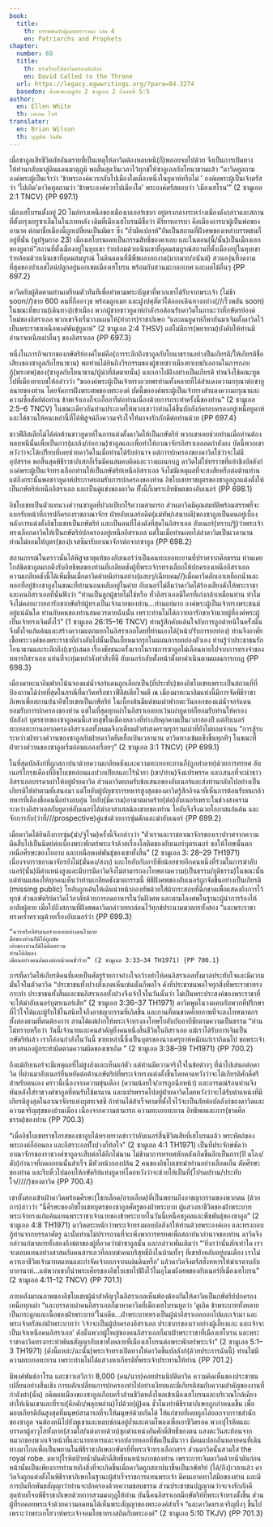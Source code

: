 ```yaml
---
book:
  title:
    th: บรรพชนกับผู้เผยพระวจนะ เล่ม 4
    en: Patriarchs and Prophets
chapter:
  number: 69
  title:
    th: ทรงเรียกให้ดาวิดครองบัลลังก์
    en: David Called to the Throne
  url: https://legacy.egwwritings.org/?para=84.3274
  basedon: ศึกษาควบคู่กับ 2 ซามูเอล 2 ถึงบทที่ 5:5
author:
  en: Ellen White
  th: เอเลน ไวท์
translator:
  en: Brian Wilson
  th: บุญต้น วิลสัน
---
```


เมื่อซาอูลเสียชีวิตภัยอันตรายที่เป็นเหตุให้ดาวิดต้องหลบหนี(ก็)พลอยจบไปด้วย จึงเป็นการเปิดทางให้ท่านกลับมาสู่ดินแดนมาตุภูมิ พอสิ้นสุดวันเวลาไว้ทุกข์ให้ซาอูเอลกับโยนาธานแล้ว  “ดาวิดทูลถามองค์พระผู้เป็นเจ้าว่า ‘ข้าพระองค์ควรกลับไปเมืองใดเมืองหนึ่งในยูดาห์หรือไม่ ’ องค์ผพระผู้เป็นเจ้าตรัสว่า ‘ไปเถิด’ดาวิดทูลถามว่า ‘ข้าพระองค์ควรไปเมืองใด’ พระองค์ตรัสตอบว่า ‘เมืองเฮโรน’” (2 ซามูเอล 2:1 TNCV) {PP 697.1}

เมืองเฮโบรนตั้งอยู่ 20 ไมล์ทางเหนือของเมืองเบเออร์เชบา อยู่ตรงกลางระหว่างเมืองดังกล่าวและสถานที่ตั้งกรุงเยรูซาเล็มในในภายหลัง เดิมที่เมืองเฮโบรนมีชื่อว่า คีรียาทอารบา คือเมืองอารบาผู้เป็นพ่อของอานาค ต่อมาชื่อเมืองนี้ถูกเปลี่ยนเป็นมัมเร ซึ่ง “ถ้ำมัคเปลาห์”อันเป็นสถานที่ฝังศพของเหล่าบรรพชนก็อยู่ที่นั่น (ดูปฐมกาล 23) เมืองเฮโบรนเคยเป็นกรรมสิทธิ์ของคาเลบ และในตอน(นี้/นั้น)เป็นเมืองเอกของยูดาห์”สถานที่ตั้งเมืองอยู่ในหุบเขา ร่ายล้อมด้วยเนินเขาที่อุดมสมบูรณ์สถานที่ตั้งเมืองอยู่ในหุบเขา ร่ายล้อมด้วยเนินเขาที่อุดมสมบูรณ์ ในดินแดนที่มีพืชผลงอกงาม(มากมาย/อนันต์) สวนองุ่นที่งดงามที่สุดของปาเลสไตน์ปลูกอยู่นอกเขตเมืองเฮโบรน พร้อมกับสวนมะกอกเทศ และผลไม้อื่นๆ {PP 697.2}

ดาวิดกับผู้ติดตามท่านเตรียมตัวทันทีเพื่อทำตามพระบัญชาที่พวกเขาได้รับจากพระเจ้า (ไม่ช้า soon//)ชาย 600 คนที่ถืออาวุธ พร้อมลูกเมย และฝูงปศุสัตว์ได้ออกเดินทางอย่าง(//เร็วพลัน soon) ในขณะที่ขบวน(เดินทาง)เข้าเมือง พวกผู้ชายชาวยูดาห์กำลังรอต้อนรับดาวิดในถานะว่าที่กษัตรย์องค์ใหม่ของอิสราเอล พวกเขาจึงเริ่มวางแผนให้(ทำการ)ราชาภิเษก “และคนยูดาห์ก็พากันมาเจิมตั้งดาวิดไว้เป็นพระราชาเหนือพงศ์พันธุ์ยูดาห์” (2 ซามูเอล 2:4 THSV) แต่ไม่มีการ(พยายาม)บังคับให้ท่านมีอำนาจเหนือเผ่าอื่นๆ ของอิสราเอล {PP 697.3}

หนึ่งในภารกิจแรกของกษัตริย์องค์ใหม่คือ(การระลึกถึงซาอูลกับโยนาธรานอย่างป็นเกียรติ/ให้เกียรติชื่อเสียงของซาอูลกับโยนาธาน) พอท่านได้ยินถึงวีรกรรมของผู้ชายชาวเมืองยาเบชกิเลอาดในการกอบกู้(พระศพ)ของ(ซาอูลกับโยนาธาน/ผู้นำที่ล้มตายนั้น) และเอาไปฝังอย่างเป็นเกียรติ ท่านจึงใช้คณะทูตไปที่เมืองยาเบชให้กล่าวว่า “ขอองค์พระผู้เป็นเจ้าทรงอวยพรท่านทั้งหลายที่ได้สำแดงความกรุณาต่อซาอูลนายของท่าน โดยจัดการฝังพระศพของพระองค์ บัดนี้ขอองค์พระผู้เป็นเจ้าทรงสำแดงความกรุณาและความซื่อสัตย์ต่อท่าน ข้าพเจ้าเองก็จะเอื้ออารีต่อท่านเนื่องด้วยการกระทำครั้งนี้ของท่าน” (2 ซามูเอล 2:5–6 TNCV) ในขณะเดียวกันท่านประกาศให้พวกเขาว่าท่านได้ขึ้นบัลลังก์ครอบครองอยู่เหนือยูดาห์ และได้ชวนให้คนเหล่านี้ที่ได้พิสูจน์ถึงความจริงใจให้มาจงรักภักดีต่อท่านด้วย {PP 697.4}

ชาวฟีลิสเตียไม่ได้ต่อต้านชาวยูดาห์ในการแต่งตั้งดาวิดให้เป็นกษัตริย์ พวกเขาเคยช่วยท่านเมื่อท่านต้องหลบหนีนั้นเพื่อเป็นการ(แกล้ง/ก่อกวน)ซาอูลและเพื่อทำให้อาณาจักรอิสราเอลลดกำลังลง บัดนี้พวกเขาหวังว่าจะได้เปรียบที่เคยช่วยดาวิดในเมื่อท่านได้รับอำนาจ แต่การปกครองของดาวิดใช่ว่าจะไม่มีอุปสรรค พอสิ้นสุดพิธีราชาภิเสกก็เริ่มมีคนสมคบคิดและวางแผนกบฏ ดาวิดไม่ใช่ทรราชที่แย่งชิงบัลลังก์ องค์พระผู้เป็นเจ้าทรงเลือกท่านให้เป็นกษัตริย์เหนืออิสราเอล จึงไม่มีเหตุผลที่จะสงสัยหรือต่อต้านท่าน แต่ถึงกระนั้นพอชาวยูดาห์ประกาศยอมรับการปกครองของท่าน อิชโบเชทราชบุตรของซาอูลถูกแต่งตั้งให้เป็นกษัตริย์เหนืออิสราเอล และเป็นคู่แข่งของดาวิด ทีั้งนี้ก็เพราะอิทธิพลของอับเนอร์ {PP 698.1}

อิชโบเชทเป็นตัวแทนวงศ์วานซาอูลที่ปวกเปียกไร้ความสามารถ ส่วนดาวิดมีคุณสมบัติพร้อมสรรพที่จะแบกรับหน้าที่การปกีครองราชอาณาจักร ฝ่ายอับเนอร์อดีต(แม่ทัพ/เสนาบดี)ของซาอูลเป็นคนอยู่เบื้องหลังการแต่งตั้งอิชโบเชทเป็นกษัตริย์ และเป็นคนที่โด่งดังที่สุดในอิสราเอล อับเนอร์(ทราบ/รู้)ว่าพระเจ้าทรงเลือกดาวิดให้เป็นกษัตริย์ปกครองอยู่เหนืออิสราเอล แต่ในเมื่อท่านเคยไล่ล่าดาวิดเป็นเวลานาน ท่านไม่ยอมให้บุตร(ของ)เจสซีมารับอาณาจักรต่อจากซาอูล {PP 698.2}

สถานการณ์ในคราวนั้นได้พิสูจธาตุแท้ของอับเนอร์ว่าเป็นคนทะเยอทะยานที่ปราศจากศีลธรรม ท่านเคยใกล้ชิดซาอูลมากตึงรับอิทธิพลของท่านที่เกลียดชังผู้ที่พระเจ้ารทรงเลือกให้ปกครองเหนืออิสราเอล ความเกลียดชังนี้ได้เพิ่มขึ้นเมื่อดาวิดตำหนิท่านอย่าง(แสบๆ/เฉียบคม//)เมื่อดาวิดลักเอาเหยือกน้ำและหอกที่อยู่ข้างซาอูลในขณะที่ท่านนอนหลับอยู่ในค่าย อับเนอร์ไม่ลืมว่าดาวิดได้ร้องเสียงดังให้พระราชาและคนอิสราเอลที่นั่นฟังว่า “ท่านเป็นลูกผู้ชายไม่ใช่หรือ ทั่วอิสราเอลมีใครที่เก่งกล้าเหมือนท่าน ทำไมจึงไม่คอยถวายอารักขากษัตริย์ผู้ทรงเป็นเจ้านายของท่าน...ท่านแย่มาก องค์พระผู้เป็นเจ้าทรงพระชนม์อยู่แน่ฉันใด ท่านกับคนของท่านสมควรตายฉันนั้น เพราะท่านไม่ได้ถวายอารักขาเจ้านายผู้ที่องค์พระผู้เป็นเจ้าทรงเจิมตั้งไว้” (1 ซามูเอล 26:15–16 TNCV) ท่านรู้สึกคับแค้นใจกับการถูกตำหนิในครั้งนั้น จึงตั้งใจแก้แค้นและสร้างความแตกแยกในอิสราเอลโดยที่ท่านเองได้(หน้า/รับการยกย่อง) ท่านจึงอาศัยเชื้อพระวงศ์ของพระราชาที่ล่วงลับไปนั้นเป็นเบี้ยหมากรุกในแผนการยกย่องตัวเอง ท่านรู้ว่าประชาชนรักโยนาธานและระลึกถึง(เขา)เสมอ เรื่องชัยชนะครั้งแรกในราชการซาอูลไม่เลือนหายไปจากการทรงจำของทหารอิสราเอล แท่นที่จะทุ่มเทกำลังทำสิ่งที่ดี อับเนอร์กลับตั้งหน้าตั้งตาดำเนินตามแผนการกบฏ {PP 698.3}

เมืองมาหะนาอิมฟากโน้นจองแม่น้ำจอร์แดนถูกเลือกเป็น(ที่ประทับ)ของอิชโบเชทเพราะเป็นสถานที่ที่ป้องกานได้ง่ายที่สุดในกรณีที่ดาวิดหรือชาวฟีลิสเตียโจมตี ณ เมืองมาหะนาอิมแห่งนี้มีการจัดพีธีราชาภิเษกเพื่อสถานปนาอิชโบเชทเป็นกษัตริย์ ในเบื้องต้นมีแต่ชนเผ่าฟากตะวันออกของแม่น้ำจอร์แดนยอมรับการปกครองของท่าน แต่ในที่สุดทุกเผ่าในอิสราเอลยกเว้นเผ่ายูดาห์ก็ยอมรับท่านให้ครองบัลลังก์ บุตรชายของซาอูลคนนี้เสวยสุขในเมืองหลวงที่ห่างภัยคุกคามเป็นเวลาสองปี แต่อับเนอร์ทะเยอทะยานอยากครองอิสราเอลทั้งหมดจึงกเตียมตัวทำสงครามรุกรานเผ่าที่ยังไม่ยอมจำนน “การสู้รบระหว่างฝ่ายวงศ์วานของซาอูลกับฝ่ายดาวิดยืดเยื้อเป้นเวลานาน ดาวิดทางเข้มแข็งขึ้นทุกทีๆ ในขณะที่ฝ่ายวงศ์วานของซาอูลเริ่มอ่อนแอลงเรื่อยๆ” (2 ซามูเอล 3:1 TNCV) {PP 699.1}

ในที่สุดบัลลังก์ที่ถูกสถาปนาด้วยความเกลียดชังและความทะเยอทะยานก็(ถูกทำลาย)ด้วยการทรยศ อับเนอร์โกรธเคืองที่อิชโบเชทอ่อนแอปวกเปียกและไร้น้ำยา (เขา/ท่าน)จึงแปรพรรค และเสนอที่จะนำชาวอิสราเอลบรรดาเผ่าให้อยู่ฝ่ายดาวิด ส่วนดาวิดยอมรับข้อเสนอของอับเนอร์และส่งท่านกลับไปอย่างเป็นเกียรติให้ทำตามที่เสนอมา แต่โยอับผู้บัญชาการทหารสูงสุดของดาวิดรู้สึกอิจฉาที่เห็นการต้อนรับทแกล้วทหารที่เลืองชื่อคนนี้อย่างอบอุ่น โยอับ(มีความ)อาฆาตมาดร้าย(ต่อ)อับเนอร์เพราะในช่วงสงครามระหว่างอิสราเอลกับยูดาห์อับเนอร์ได้ฆ่าอาสาเฮลน้องชายของท่าน โยอับจึงจึงฉวยโอกาสแก้แค้น และจักการกับ(ว่าที่///prospective)คู่แข่งด้วยการซุ่มดักและฆ่าอับเนอร์ {PP 699.2}

เมื่อดาวิดได้ยินถึงการซุ่ม(ฆ่า/จู่โจม)ครั้งนี้จึงกล่าวว่า “ตัวเราและราชอาณาจักรของเราปราศจากความผิดสืบไปเป็นนิตย์ต่อเบื้องพระพักตร์พระเจ้าด้วยเรื่องโลหิตของอับเนอร์บุตรเนอร์ ขอให้โทษนั้นตกเหนือศีรษะของโยอาบ และเหนือพงศ์พันธุ์ของเขาทั้งสิ้น” (2 ซามูเอล 3: 28–29 TH1971) เนื่องจากราชอาณาจักรยังไม่(มั่นคง/สงบ) และโยอับกับอาบีชัยน้อยชายอีกคนหนึ่งที่ร่วมในการฆ่าอับเนอร์(นั้น)มีตำแหน่งสูงและมีบารมีดาวิดจึงไม่สามารถลงโทษตามความ(เป็นธรรม/ยุติธรรม)ในขณะนั้น แต่ท่านแสดงให้ทุกคนเห็นว่าท่านเกลียดชังฆาตกรรมนี้ พิธีฝังศพของอับเนอร์ถูกจัดขึ้นอย่างเป็นเกียรติ (missing public) โยอับถูกเค้นให้เดินนำหน้ากองทัพด้วยใส่ผ้ากระสอบที่ฉีกขาดเพื่อแสดงถึงการไว้ทุกข์ ส่วนกษัตริย์ดาวิดไว้อาลัยด้วยการอดอาหารในวันฝังศพ และตามโลงศพในฐานะผู้นำการร้องไห้อาลัยผู้ตาย เมื่อไปถึงสถานที่ฝังศพดาวิดกล่าวยทกล่อนไว้ทุกข์ประนามฆาตกรทั้งสอง “และพระราชาทรงคร่ำครวญด้วยเรื่องอับเนอร์ว่า {PP 699.3}

    “ควรหรือที่อับเนอร์จะตายอย่างคนโง่ตาย
    มือของท่านก็มิได้ถูกมัด
    เท้าของท่านก็มิได้ติดตรวน
    ท่านได้ล้มลง 
    เมือนอย่างคนล้มลงต่อหน้าคนชั่วร้าย” (2 ซามูเอล 3:33–34 TH1971) {PP 700.1}

การที่ดาวิดให้เกียรติคนที่เคยเป็นศัตรูร้ายกาจอ่างใจกว้างทำให้คนอิสราเอลทั้งมวลประทับใจและมีความมั่นใจในตัวดาวิด “ประชาชนทั้งปวงสังเกตเห็นเช่นนั้นก็พอใจ ดังที่ประชาชนพอใจทุกสิ่งที่พระราชาทรงกระทำ ประชาชนทั้งสิ้นและชนอิสราเอลทั้งปวงจึงเจ้าใจในวันนั้นว่า ไม่เป็นพระประสงค์ของพระราชาที่จะให้ฆ่าอับเนอร์บุตรเนอร์เสีย” (2 ซามูเอล 3:36–37 TH1971) ดาวิดพูดในวงแคบกับพวกที่ปรึกษาที่ไว้ใจได้และผู้รับใช้ในสนิทใจถึงอาชญากรรมที่เกิดขึ้น และกานที่ตนขาดศักยภาพที่จะลงโทษฆาตกรทั้งสองตามที่ตนต้องการ สานได้แต่ฝากให้พระเจ้าทรงลงโทษโยอับกับอาบีชัยตามความเป็นธรรม “ท่านไม่ทราบหรือว่า วันนี้เจ้านายและคนสำคัญยิ่งคนหนึ่งสิ้นชีวิตในอิสราเอล แม้เราได้รับการเจิมเป็นกษัตริย์แล้ว เราก็อ่อนกำลังในวันนี้ ชายเหล่านี้ซึ่งเป็นบุตรของนางเศรุยาห์หนักแก่เรากิดนไป ขอพระเจ้าทรงสนองผู้กระทำผิดตามความผิดของเขาเถิด ” (2 ซามูเอล 3:38–39 TH1971) {PP 700.2}

ถึงแม้อับเนอร์จะมีเหตุผลที่ไม่สูงส่งและเห็นแก่ตัว แต่ท่านมีความจริงใจในข้อต่างๆ ที่นำไปเสนอต่อดาวิด ที่ผ่านมาอับเนอร์ยืนหยัดต่อต้านกษัตริย์ที่พระเจ้าทรงแต่งตั้งขึ้นโดยคาดหวังว่าจะได้เกียรติศักดิ์ศรีสำหรับตนเอง คราวนี้เนื่องจากความขุ่นเคือง (ความน้อยใจ/การถูกฉีกหน้า) และอารมณ์ร้อนท่านจึงหันหลังใส่ราชวงศ์ซาอูลที่ตนรับใช้มานาน และแปรพรรคไปอยู่ฝ่ายดาวิดโดยหวังว่าจะได้รับตำแหน่งที่มีเกียรติสูงสุดในอาณาจักรแห่งบุตรเจสซี ถ้าท่านได้สำเร็จตามที่ตั้งใจไว้จะเป็นภัยต่อบัลลังก์ของดาวิดและความเจริญสุขของบ้านเมือง เนื่องจากความสามารถ ความทะเยอทะยาน อิทธิพลและการ(ขาดศีลธรรม)ของท่าน {PP 700.3}

“เมื่ออิชโบเชทราชโอรสของซาอูบได้ทรงทราลข่าวว่าอับเนอร์สิ้นชีวิตเสียที่เฮโบรนแล้ว พระหัตถ์ของพระองค์ก็อ่อนลง และอิสราะอลทีั้งปวงก็ท้อใจ” (2 ซามูเอล 4:1 TH1971) เป็นที่ประจักษ์ชัดว่าอาณาจักรของราชวงศ์ซาอูลจะสืบต่อได้อีกไม่นาน ไม่ช้ามาการทรยศหักหลังเกิดขึ้นอีกเป็นการ(ปิ ดโลง/ดับ)อำนาจที่ถดถอยนนั้นสำเร็จ มีหัวหน้ากองปล้น 2 คนของอิชโบเชทฆ่าท่านอย่างเลือดเย็น ตัดศีรษะของท่าน และรีบหิ้วไปมอบให้กษัตริย์แห่งยูดาห์โดยหวังว่าจะช่วยให้เป็นที่(โปรดปราน/ประทับใจ/////)ของดาวิด {PP 700.4}

เขาทั้งสองเข้าเฝ้าดาวิดพร้อมศีรษะ(โชกเลือด/อาบเลือด)ที่เป็นพยานถึงอาชญากรรมของพวกตน (ด้วยการ)ล่าวว่า “นี่ศีรษะของอิชโบเชทบุตรของซาอูลศัตรูของฝ่าพระบาท ผู้แสวงหาชีวิตของฝ่าพระบาท พระเจ้าทรงแก้แค้นแทนพระราชาเจ้านายของข้าพระบาทในวันนี้เหนือซาูอลและพืชพันธุ์ของซาอูล” (2 ซามูเอล 4:8 TH1971) ดาวิดตระหนักว่าพระเจ้าทรงมอบบัลลังก์ให้ท่านด้วยพระองค์เอง และทรงกอบกู้ท่านจากบรรดาศัตรู ฉะนั้นท่านไม่ปรารถานที่จะเพิ่งพาการทรยศเพื่อสถาปนาอำนาจของท่าน ดาวิดจึงกล่าวแก่ฆาตกรทั้งสองถึงชตาของผู้ที่อวดว่าฆ่าซาอูลนั้น และกล่าวเพั่นเติมว่า “‘ยิ่งกว่านั้นสักเท่าใด เราจะตอบแทนอย่างสาสมกับคนสารเลวที่ลอบฆ่าคนบริสุทธิ์ถึงในบ้านทั้งๆ ที่เขายังหลับอยู่บนเตือง เราไม่ควรเอาชีวิตเจ้ามาทดแทนและกำจัดเจ้าออกจากแผ่นดินหรือ’ แล้วดาวิดจึงตรัสสั่งทหารให้ฆ่าเรคาบกับบาอานาห์...แต่พวกเขาก็นำพระเศียรของอิชโบเชทไปฝังไว้ในอุโมงผังศพของอับเนอร์ที่เมืองเฮโบรน” (2 ซามูเอล 4:11–12 TNCV) {PP 701.1}

ภายหลังมรณภาพของอิชโบเชทผู้นำสำคัญๆในอิสราเอลเห็นพ้องต้องกันให้ดาวิดเป็นกษัตริย์ปกครองเหนือทุกเผ่า “และบรรดาเผ่าคนอิสราเอลก็มาหาดาวิดที่เมืองเฮโบรนทูลว่า ‘ดูเถิด ข้าพระบาททั้งหลายเป็นกระดูกและเนื้อของฝ่าพระบาท’ในอดีต...ฝ่าพระบาททรงเป็นผู้นำอิสราเอลออกไปและเจ้ามา และพระเจ้าตรัสแก่ฝ่าพระบาทว่า ‘เจ้าจะเป็นผู้ปกครองอิสราเอล ประชากรของเราอย่างผู้เลี้ยงแกะ และเจ้าจะเป็นเจ้าเหนือคนอิสราเอล’ ดังนั้นพวกผู้ใหญ่ของคนอิสราเอลก็มาเฝ้าพระราชาที่เมืองเฮโบรน และพระราชาดาวิดทรงกระทำพันธสัญญากับเขาทั้งหลายที่เมืองเฮโบรนต่อพระพักตร์พระเจ้า” (2 ซามูเอล 5:1–3 TH1971) (ดังนี้แหล่ะ/ฉะนั้น)พระเจ้าทรงเปิดทางให้ดาวิดขึ้นบัลลังก์(ด้วยประการฉันนี้) ท่านไม่มีความทะเยอทะยาน เพราะท่านไม่ได้แสวงหาเกียรติที่พระเจ้าประทานให้ท่าน {PP 701.2}

มีพงศ์พันธ์อาโรน และชาวเลวีกว่า 8,000 (คน/นาย)คอยปรนนิบัติดาวิด ความคิดเห็นของประชาชนเปลี่ยนอย่างสิ้นเชิง การผลักเปลี่ยนการปกครองทำไปอย่างเงียบและมีเกียรติสมกับความสำคัญของงานที่กำลังทำ(นั้น) อดีตผลเมืองของซาอูลเกือบครึ่งล้านชีวิตหลั่งไหลเข้าเมืองเฮโบรนและบริเวณใกล้เคียง ทำให้เนินเขาและที่ราบ(คึกคัก/พลุกพล่าน)ไปด้วย(ผู้)คน ชั่วโมงทำพิธีราชาภิเษกถูกกำหนดขึ้น เพื่อมอบเกียรติอันสูงสุดที่มนุษย์สามารถที่จะให้มนุษย์ด้วยกันได้ ให้แก่ชายที่เคยถูกไล่ออกจากราชสำนักของซาอูล จนต้องหนีไปยังพูเขาและหลบซ่อนอยู่ถ้ำและตามโพลงเพื่อเอาชีวิตรอด พวกปุโรหิตและบรรดาผู้อาวุโสทั้งลาย(สวมใส/แต่งกายด้วย)ชุกตำแหน่งอันศักดิ์สิทธิ์ของตน แสงตะวันสะท้อนจากหมวกของพวกเจ้าหน้าที่และนายทหารและจากปลายหอกที่ขัดเป็นมันวาว มีคนแปลกถิ่นหลายคนที่เดินทางมาไกลเพื่อเป็นพยานในพิธีราชาภิเษกกษัตรยิ์ที่พระเจ้าทรงเลือกสรร ส่วนดาวิดนั้นสวมใส the royal robe. มหาปุโรหิตป้ายน้ำมันศักดิ์สิทธิ์บนหน้าผากของท่าน เพราะการเจิมดาวิดด้วยน้ำมันก่อนหน้านั้นเป็นเพียงการทำนายถึงสิ่งที่จะเกิดขึ้นเมื่อดาวิดถูกสถาปนาขึ้นเป็นกษัตริย์ (ได้/ถึง)เวลาแล้ว ดาวิดจึงถูกแต่งตั้งในพิธีราชาภิเษกในฐานะผู้สำเร็จราชการแทนพระเจ้า มีคนเอาคทาใสมือของท่าน และมีการบันทึกพันธสัญญาว่าท่านจะปกครองด้วยความชอบธรรม ส่วนประชาชนปฏญาณว่าจะจงรักภักดี สุดท้ายก็จบพิธีราชาภิเษกด้วยการสวมมงกุฎให้ท่าน บันนี้คนอิสราเอลมีกษัตริย์ที่พระเจ้าทรงตั้งขึ้น ส่วนผู้ที่รอคอยพระเจ้าด้วยความอดทนได้เห็นพระสัญญาของพระองค์สำเร็จ “และดาวิดทรงเจริญยิ่งๆ ขึ้นไปเพราะว่าพระเยโฮวาห์พระเจ้าจอมโยธาทรงสถิตกับพระองค์” (2 ซามูเอล 5:10 TKJV) {PP 701.3}

